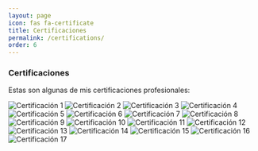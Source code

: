 ```yaml
---
layout: page
icon: fas fa-certificate
title: Certificaciones
permalink: /certifications/
order: 6
---
```


### Certificaciones

Estas son algunas de mis certificaciones profesionales:

<div class="certification-gallery">
  <img src="/assets/certifications/cert1.jpg" alt="Certificación 1">
  <img src="/assets/certifications/cert2.jpg" alt="Certificación 2">
  <img src="/assets/certifications/cert3.jpg" alt="Certificación 3">
  <img src="/assets/certifications/cert4.jpg" alt="Certificación 4">
  <img src="/assets/certifications/cert5.jpg" alt="Certificación 5">
  <img src="/assets/certifications/cert6.jpg" alt="Certificación 6">
  <img src="/assets/certifications/cert6.1.png" alt="Certificación 7">
  <img src="/assets/certifications/cert7.jpg" alt="Certificación 8">
  <img src="/assets/certifications/cert8.jpg" alt="Certificación 9">
  <img src="/assets/certifications/cert9.jpg" alt="Certificación 10">
  <img src="/assets/certifications/cert10.jpg" alt="Certificación 11">
  <img src="/assets/certifications/cert11.jpg" alt="Certificación 12">
  <img src="/assets/certifications/cert12.jpg" alt="Certificación 13">
  <img src="/assets/certifications/cert13.jpg" alt="Certificación 14">
  <img src="/assets/certifications/cert14.jpg" alt="Certificación 15">
  <img src="/assets/certifications/cert15.jpg" alt="Certificación 16">
  <img src="/assets/certifications/cert16.jpg" alt="Certificación 17">
</div>
